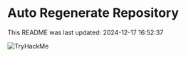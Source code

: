 # Auto Regenerate Repository

This README was last updated: 2024-12-17 16:52:37

 ![TryHackMe](https://tryhackme.com/badge/533634)
